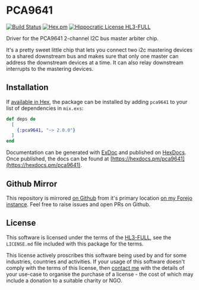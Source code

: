 # PCA9641

[![Build Status](https://drone.harton.dev/api/badges/james/pca9641/status.svg)](https://drone.harton.dev/james/pca9641)
[![Hex.pm](https://img.shields.io/hexpm/v/pca9641.svg)](https://hex.pm/packages/pca9641)
[![Hippocratic License HL3-FULL](https://img.shields.io/static/v1?label=Hippocratic%20License&message=HL3-FULL&labelColor=5e2751&color=bc8c3d)](https://firstdonoharm.dev/version/3/0/full.html)

Driver for the PCA9641 2-channel I2C bus master arbiter chip.

It's a pretty sweet little chip that lets you connect two i2c mastering devices
to a shared downstream bus and makes sure that only one master can address the
downstream devices at a time. It can also relay downstream interrupts to the
mastering devices.

## Installation

If [available in Hex](https://hex.pm/docs/publish), the package can be installed
by adding `pca9641` to your list of dependencies in `mix.exs`:

```elixir
def deps do
  [
    {:pca9641, "~> 2.0.0"}
  ]
end
```

Documentation can be generated with [ExDoc](https://github.com/elixir-lang/ex_doc)
and published on [HexDocs](https://hexdocs.pm). Once published, the docs can
be found at [https://hexdocs.pm/pca9641](https://hexdocs.pm/pca9641).

## Github Mirror

This repository is mirrored [on Github](https://github.com/jimsynz/pca9641)
from it's primary location [on my Forejo instance](https://harton.dev/james/pca9641).
Feel free to raise issues and open PRs on Github.

## License

This software is licensed under the terms of the
[HL3-FULL](https://firstdonoharm.dev), see the `LICENSE.md` file included with
this package for the terms.

This license actively proscribes this software being used by and for some
industries, countries and activities. If your usage of this software doesn't
comply with the terms of this license, then [contact me](mailto:james@harton.nz)
with the details of your use-case to organise the purchase of a license - the
cost of which may include a donation to a suitable charity or NGO.
